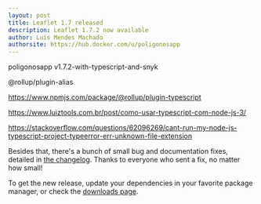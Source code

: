 ```yaml
---
layout: post
title: Leaflet 1.7 released
description: Leaflet 1.7.2 now available
author: Luis Mendes Machado
authorsite: https://hub.docker.com/u/poligonosapp
---
```


poligonosapp v1.7.2-with-typescript-and-snyk

@rollup/plugin-alias

https://www.npmjs.com/package/@rollup/plugin-typescript

https://www.luiztools.com.br/post/como-usar-typescript-com-node-js-3/

https://stackoverflow.com/questions/62096269/cant-run-my-node-js-typescript-project-typeerror-err-unknown-file-extension

Besides that, there's a bunch of small bug and documentation fixes, detailed in [the changelog](https://github.com/Leaflet/Leaflet/blob/master/CHANGELOG.md). Thanks to everyone who sent a fix, no matter how small!

To get the new release, update your dependencies in your favorite package manager, or check the [downloads page](https://leafletjs.com/download.html).


